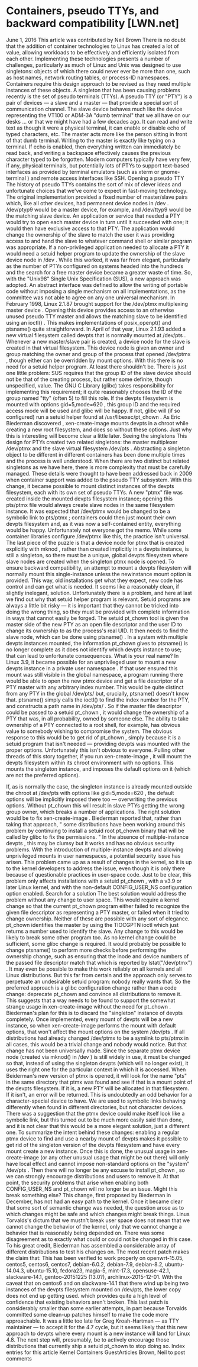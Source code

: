 # Containers, pseudo TTYs, and backward compatibility [LWN.net]

June 1, 2016
This article was contributed by Neil Brown
There is no doubt that the addition of container
technologies to Linux has created a lot of value,
allowing workloads to be effectively and efficiently isolated from each other.
Implementing these technologies presents a number of challenges,
particularly as much of Linux and Unix was designed to use singletons:
objects of which there could never ever be more than one, such as
host names, network routing tables, or process-ID namespaces.
Containers require this design approach to be revised as they need
multiple instances of these objects.  A 
singleton that has been causing problems recently is the set of pseudo
terminals (TTYs).
A
pseudo TTY
(or "PTY") is a pair of devices — a slave and a master — that
provide a special sort of communication channel.  The slave
device behaves much like the device representing the
VT100
or
ADM-3A
"dumb
terminal" that we all have on our desks ... or that we might have had
a few decades ago.  It can read and write text as though it were
a physical terminal, it can enable or disable echo
of typed characters, etc.  The master acts more like the person
sitting in front of that dumb terminal.  Writing to the master is exactly
like typing on a terminal.  If echo is enabled, then everything written can
immediately be read back, and writing a backspace effectively causes the
previous character typed to be forgotten.  Modern computers typically have
very few, if any, physical terminals, but potentially lots of
PTYs to support text-based interfaces as provided by terminal emulators
(such as
xterm
or
gnome-terminal
) and remote access
interfaces like SSH.
Opening a pseudo TTY
The history of pseudo TTYs contains the sort of mix of clever ideas and
unfortunate choices that we've come to expect in fast-moving technology.
The original implementation provided a fixed number of master/slave pairs
which, like all other devices, had permanent device nodes in
/dev
.
/dev/ptyp9
would be a master device, for example, and
/dev/ttyp9
would be the matching slave device.  An application
or service that needed a PTY would try to open each master device in turn
until it succeeded with one; it would then have exclusive access to that
PTY.  The application would 
change the ownership of the slave to match the user it was providing access
to and hand the slave to whatever command shell or similar program was
appropriate.  If a non-privileged application needed to allocate a PTY it
would need a setuid helper program to update the ownership of the slave
device node in
/dev
.
While this worked, it was far from elegant, particularly as the number of
PTYs configured on systems headed into the hundreds and the search for a
free master device became a greater waste of time.  So, with the
"Unix98"
Single Unix Specification
(SUS), a new approach was adopted.  An
abstract
interface
was defined to allow the writing of portable code without
imposing a single mechanism on all implementations, as the committee was
not able to agree on any one universal mechanism.  In February 1998, Linux
2.1.87 brought
support for the
/dev/ptmx
multiplexing master device
.
Opening this device provides access to an otherwise unused pseudo TTY
master and allows the matching slave to be identified using an
ioctl()
.  This makes implementations of
posix_openpt()
and
ptsname()
quite straightforward.
In April of that year, Linux 2.1.93
added
a
new virtual filesystem
called
devpts
that is normally 
mounted at
/dev/pts
.  Whenever a new master/slave pair is
created, a device node for the slave is created in that virtual filesystem.
This device node is given an owner and group matching the
owner and group of the process that opened
/dev/ptmx
,
though either can be overridden by mount options.  With this there is no
need for a setuid helper program.  At least there shouldn't be.
There is just one little problem: SUS
requires
that the group ID of the slave device should
not
be that of the
creating 
process, but rather some definite, though unspecified, value.
The GNU C Library (glibc) takes responsibility for implementing this
requirement; it quite
reasonably chooses the ID of the group named "tty" (often 5) to
fill this role.  If the
devpts
filesystem is mounted with
options
gid=5,mode=620
, this group ID and the required
access mode will be used and glibc will be happy.  If not, glibc will (if so
configured) run a setuid helper found at
/usr/libexec/pt_chown
.
As Eric Biederman
discovered
,
xen-create-image
mounts
devpts
in a
  chroot while creating a new root filesystem, and does so without these
  options.  Just why this is interesting will become clear a little
  later.
Seeing the singletons
This design for PTYs created two related singletons: the master multiplexer
/dev/ptmx
and the slave virtual filesystem
/dev/pts
.  Abstracting a singleton object to be different in
different containers has been done multiple times and the process is well
understood. 
When there are two distinct but related singletons as we have here, there is
more complexity that must be carefully managed.  These details were thought
to have been addressed back in 2009 when
container
support
was added to the pseudo TTY subsystem.
With this change, it became possible to
mount distinct instances of the
devpts
filesystem, each with its own
set of pseudo TTYs.  A new "ptmx" file was
created
inside
the mounted
devpts
filesystem instance; opening this
pts/ptmx
file would always create slave nodes in the same
filesystem instance.  It was expected that
/dev/ptmx
would be 
changed to be a symbolic link to
pts/ptmx
; containers could then
just mount their own
devpts
filesystem and, as it was now a
self-contained entity, everything would be happy.  Unfortunately not
everyone got the memo.  While some container libraries configure
/dev/ptmx
like this, the practice isn't universal.
The last piece of the puzzle is that a device node for
ptmx
that is
created explicitly with
mknod
, rather than created implicitly in a
devpts
instance, is still a singleton, so there must be a unique,
global
devpts
filesystem where slave nodes are
created when the singleton
ptmx
node is opened.  To ensure
backward compatibility, an attempt to mount a
devpts
filesystem will normally mount this single-instance unless the
newinstance
mount option is provided.  This way, old
installations get what they expect, new code has control and can get what
is needed.  It seems like a reasonably clean, if slightly inelegant,
solution.
Unfortunately there is a problem, and here at last we find out why that
setuid helper program is relevant.  Setuid programs are always a little
bit risky — it is important that they cannot be tricked into doing the
wrong thing, so they must be provided with complete information in ways that
cannot easily be forged.  The setuid
pt_chown
tool is given the master side of
the new PTY as an open file descriptor and the user ID to change its ownership to as the
process's real UID.  It then needs to find the slave node, which can be done
using
ptsname()
.
In a system with multiple devpts instances mounted,
the information
pt_chown
gives to
ptsname()
is no longer
complete as 
it does not identify which
devpts
instance to use; that can lead
to unfortunate consequences.
What is your
real
name?
In Linux 3.9, it
became
possible
for an unprivileged user to mount a new
devpts
instance in a private
user namespace
.  If that user
ensured this mount was still visible in the global namespace, a program
running there would be able to open the new
ptmx
device and get a file
descriptor of a PTY master with any arbitrary index number.  This would be
quite distinct from any PTY in the global
/dev/pts/
but,
crucially,
ptsname()
doesn't know that.
ptsname()
simply
calls
the
ioctl()
to find the index number for the PTY, and 
constructs a path name in
/dev/pts/
.  So if the master file
descriptor could be passed to a 
setuid
pt_chown
, it would change the ownership of a PTY that was,
in all probability, owned by someone else.
The ability to take ownership of a PTY connected to a root shell, for
example, has obvious value to somebody wishing to compromise the system.
The obvious response to this would be to get rid of
pt_chown
, simply because it is a setuid program that isn't
needed — providing devpts was mounted with the proper options.
Unfortunately this isn't obvious to everyone.  Pulling other 
threads of this story together, if you run
xen-create-image
, 
it will mount the
devpts
filesystem within its chroot environment
with no options.  This 
mounts the singleton instance, and imposes the default options on it (which
are not the preferred options).

If, as is normally the case, the singleton instance is already mounted
outside the chroot at
/dev/pts
with options like
gid=5,mode=620
, the default options will be implicitly imposed
there too — overwriting the previous options.  Without
pt_chown
this will 
result in slave PTYs getting the wrong group owner, which breaks a number
of applications.
The right solution would be to fix
xen-create-image
.
Biederman reported that, rather than taking that approach,
"
some distributions
have been working around this problem by continuing 
    to install a setuid root pt_chown binary that will be called by glibc
    to fix the permissions.
"  In the absence of multiple-instance
devpts
, this may be clumsy but it 
works and has no obvious security problems.  With the introduction of
multiple-instance
devpts
and allowing unprivileged mounts in
user namespaces, a potential security issue has arisen.  This problem came up
as a result of 
changes in the kernel, so it is up to the kernel developers to address
the issue, even though it is only there because of questionable
practices in user-space code.
Just to be clear, this problem only affects installations with a setuid
pt_chown
, with a v3.9 or later Linux kernel, and with the
non-default CONFIG_USER_NS configuration option enabled.
Search for a solution
The best solution would address the problem without any
change to user space.  This would require a kernel change so that the
current
pt_chown
program either failed to recognize the given
file descriptor as representing a PTY master, or failed when it tried to
change ownership.  Neither of these are possible with any sort of elegance.
pt_chown
identifies the master by using the
TIOCGPTN
ioctl which just returns a number used to identify the slave.  Any change
to this would be likely to break some other program too.
As no kernel change could be sufficient, some glibc change is required.
It would probably be possible to change
ptsname()
to perform
more checks before performing the ownership change, such as ensuring that
the inode and device numbers of the passed file descriptor match that which
is reported by
lstat("/dev/ptmx")
.  It may even be
possible to make this work reliably on all kernels and all Linux
distributions.  But this far from certain and the approach only serves to
perpetuate an undesirable setuid program: nobody really wants that.
So the preferred approach is a glibc configuration change rather than a
code change: deprecate
pt_chown
and convince all distributions to
remove it.  This suggests that a way needs to be found to support
the somewhat strange usage in
xen-create-image
without the need
for
pt_chown
.
Biederman's plan for
this is to discard the "singleton" instance of
devpts
completely.  Once implemented, every mount of
devpts
will be a new instance, so when
xen-create-image
performs the mount with default options, that
won't affect the mount options on the system
/dev/pts
.  If all
distributions had already changed
/dev/ptmx
to be a symlink to
pts/ptmx
in all cases, this would be a trivial change and
nobody would notice.  But that change has not been universally made.
Since the separate
ptmx
device node (created via
mknod()
in
/dev
) is still widely in use, it must
be changed so that, instead of using the singleton
devpts
(which will no longer exist), it uses the
right one for the particular context in which it is accessed.
When Beiderman's new version of
ptmx
is opened, it will
look for the name "pts" in the same directory that
ptmx
was found and see if that is a mount point of the
devpts
filesystem.  If it is, a new PTY will be allocated in
that filesystem.  If it isn't, an error will be returned.
This is undoubtedly an odd behavior for a character-special device to
have.  We are used to symbolic links behaving differently when found
in different directories, but not character devices.  There was a
suggestion
that the
ptmx
device could make itself look like a
symbolic link, but this turned out to be much more easily said than
done, and it is not clear that this would be a more elegant solution,
just a different one.
To summarize the intent behind these changes: enabling a regular
ptmx
device to find and use a nearby mount of
devpts
makes it possible
to get rid of the singleton version of the
devpts
filesystem and
have every mount create a new instance.  Once this is done, the unusual
usage in
xen-create-image
(or any other unusual usage that might
be out there) will only have local effect and cannot impose non-standard
options on the "system"
/dev/pts
.  Then there will no
longer be any excuse to install
pt_chown
, so we can strongly
encourage distributions and users to remove it.  At that point, the
security problems that arise when enabling both
CONFIG_USER_NS
and
pt_chown
will no longer be an issue.
Might this break something else?
This change,
first
proposed
by Biederman in December, has not had an easy path to the
kernel.  Once it became clear that some sort of semantic change was needed,
the question arose as to which changes might be safe and which changes
might break things.  Linus Torvalds's
dictum
that we mustn't break user space does not mean that we cannot change the
behavior of the kernel, only that we cannot change a behavior that is
reasonably being depended on.  There was some
disagreement
as to exactly what could or could not be changed in this case.
To his great credit, Biederman has assembled a considerable array of
different distributions to test his changes on.  The
most
recent patch
makes the claim that:
This has been verified to work properly on openwrt-15.05, centos5,
centos6, centos7, debian-6.0.2, debian-7.9, debian-8.2,
ubuntu-14.04.3, ubuntu-15.10, fedora23, magia-5, mint-17.3,
opensuse-42.1, slackware-14.1, gentoo-20151225 (13.0?),
archlinux-2015-12-01.  With the caveat that on centos6 and on
slackware-14.1 that there wind up being two instances of the devpts
filesystem mounted on /dev/pts, the lower copy does not end up getting
used.
which provides quite a high level of confidence that existing
behaviors aren't broken.
This last patch is considerably smaller than some earlier attempts, in
part because Torvalds committed some
clean-up
patches
himself to make the code more approachable.  It was a little
too late
for Greg Kroah-Hartman — as TTY maintainer — to accept it for the 4.7
cycle, but it seems likely that this new approach to
devpts
where every mount is a new instance will land for Linux 4.8.  The next step
will, presumably, be to actively encourage those distributions that
currently ship a setuid
pt_chown
to stop doing so.
Index entries for this article
Kernel
Containers
GuestArticles
Brown, Neil
to post comments